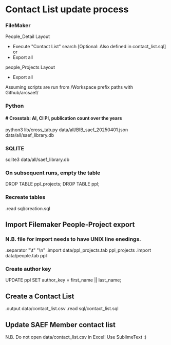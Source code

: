 # Contact List update process

### FileMaker
People_Detail Layout

 - Execute "Contact List" search [Optional: Also defined in contact_list.sql]
 or
 - Export all

people_Projects Layout
 - Export all

Assuming scripts are run from /Workspace prefix paths with Github/arcsaef/

### Python
#### # Crosstab: AI, CI PI, publication count over the years
python3 lib/cross_tab.py data/all/BIB_saef_20250401.json data/all/saef_library.db

### SQLITE
sqlite3 data/all/saef_library.db

### On subsequent runs, empty the table
DROP TABLE ppl_projects;
DROP TABLE ppl;

### Recreate tables
.read sql/creation.sql

## Import Filemaker People-Project export
### N.B. file for import needs to have UNIX line enedings.
.separator "\t" "\n"
.import data/ppl_projects.tab ppl_projects
.import data/people.tab ppl


### Create author key
UPDATE ppl SET author_key = first_name || last_name;

## Create a Contact List
.output data/contact_list.csv
.read   sql/contact_list.sql

## Update SAEF Member contact list
N.B. Do not open data/contact_list.csv in Excel! Use SublimeText :)

